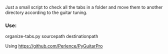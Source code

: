 
Just a small script to check all the tabs in a folder and move them to another directory according to the guitar tuning.

### Use:
organize-tabs.py sourcepath destinationpath

Using https://github.com/Perlence/PyGuitarPro
